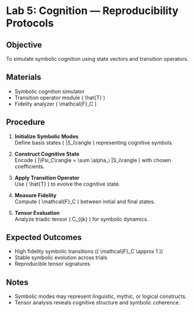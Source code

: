 # Lab 5: Cognition — Reproducibility Protocols

## Objective

To simulate symbolic cognition using state vectors and transition operators.

## Materials

- Symbolic cognition simulator
- Transition operator module \( \hat{T} \)
- Fidelity analyzer \( \mathcal{F}_C \)

## Procedure

1. **Initialize Symbolic Modes**  
   Define basis states \( |S_i\rangle \) representing cognitive symbols.

2. **Construct Cognitive State**  
   Encode \( |\Psi_C\rangle = \sum \alpha_i |S_i\rangle \) with chosen coefficients.

3. **Apply Transition Operator**  
   Use \( \hat{T} \) to evolve the cognitive state.

4. **Measure Fidelity**  
   Compute \( \mathcal{F}_C \) between initial and final states.

5. **Tensor Evaluation**  
   Analyze triadic tensor \( C_{ijk} \) for symbolic dynamics.

## Expected Outcomes

- High fidelity symbolic transitions (\( \mathcal{F}_C \approx 1 \))
- Stable symbolic evolution across trials
- Reproducible tensor signatures

## Notes

- Symbolic modes may represent linguistic, mythic, or logical constructs.
- Tensor analysis reveals cognitive structure and symbolic coherence.
